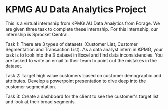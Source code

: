 # KPMG AU Data Analytics Project

This is a virtual internship from KPMG AU Data Analytics from Forage. We are given three task to complete these internship. For this internship, our internship is Sprocket Central. 

Task 1: There are 3 types of datasets (Customer List, Customer Segmentation and Transaction List). As a data analyst intern in KPMG, your task is to look into the 3 dataset in Excel and find data inconsistencies. You are tasked to write an email to their team to point out the mistakes in the dataset.

Task 2: Target high value customers based on customer demographic and attributes. Develop a powerpoint presentation to dive deep into the customer segmentation.

Task 3: Create a dashboard for the client to see the customer's target list and look at their broad segments. 
